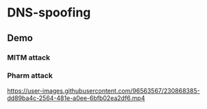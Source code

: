 # DNS-spoofing


## Demo
### MITM attack

### Pharm attack
https://user-images.githubusercontent.com/96563567/230868385-dd89ba4c-2564-481e-a0ee-6bfb02ea2df6.mp4
